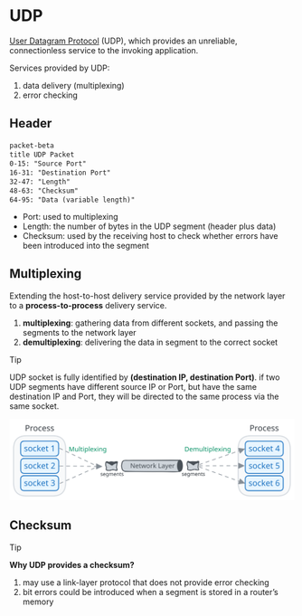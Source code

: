 # UDP

[User Datagram Protocol](https://datatracker.ietf.org/doc/html/rfc768) (UDP),
which provides an unreliable, connectionless service to the invoking application.

Services provided by UDP:

1. data delivery (multiplexing)
2. error checking

## Header

```mermaid
packet-beta
title UDP Packet
0-15: "Source Port"
16-31: "Destination Port"
32-47: "Length"
48-63: "Checksum"
64-95: "Data (variable length)"
```

- Port: used to multiplexing
- Length: the number of bytes in the UDP segment (header plus data)
- Checksum: used by the receiving host to check whether errors have been introduced into the segment

## Multiplexing

Extending the host-to-host delivery service provided by the network layer to a **process-to-process** delivery service.

1. **multiplexing**: gathering data from different sockets, and passing the segments to the network layer
2. **demultiplexing**: delivering the data in segment to the correct socket

> [!TIP]
> UDP socket is fully identified by **(destination IP, destination Port)**. if two UDP segments have different source IP or Port, but have the same destination IP and Port, they will be directed to the same process via the same socket.

![multiplexing](../imgs/network-udp-multiplexing.svg)

## Checksum

> [!TIP]
>
> **Why UDP provides a checksum?**
>
> 1. may use a link-layer protocol that does not provide error checking
> 2. bit errors could be introduced when a segment is stored in a router’s memory
